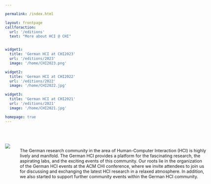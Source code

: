```yaml
---

permalink: /index.html

layout: frontpage
callforaction:
  url: '/editions'
  text: "More about HCI @ CHI"


widget1:
  title: 'German HCI at CHI2023'
  url: '/editions/2023'
  image: '/home/CHI2023.png'

widget2:
  title: 'German HCI at CHI2022'
  url: '/editions/2022'
  image: '/home/CHI2022.jpg'

widget3:
  title: 'German HCI at CHI2021'
  url: '/editions/2021'
  image: '/home/CHI2021.jpg'

homepage: true 
---
```

<div class="general_display">
<div style="width: 130%; display: flex;gap:2rem; margin-top:4rem;">
<img src="{{ site.url }}{{ site.baseurl }}/assets/img/logo.png" />
<p>The German research community in the area of Human-Computer Interaction (HCI) is highly lively and manifold. The German HCI provides a platform for the fascinating research, the aspirating labs, and the exciting events of this community. Our roots lie in the organization of the German HCI events at the ACM CHI conference, where we invite attendees to join us for discussing and exchanging the latest HCI research in a relaxed atmosphere. In addition, we also started to support further community events within the German HCI community.</p>
</div>
</div>